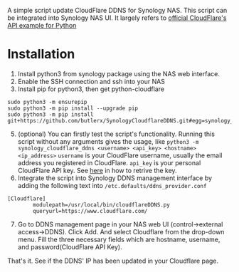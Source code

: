 A simple script update CloudFlare DDNS for Synology NAS. This script can be
integrated into Synology NAS UI. It largely refers to
[official CloudFlare's API example for Python](https://raw.githubusercontent.com/cloudflare/python-cloudflare/master/examples/example_update_dynamic_dns.py)

# Installation

1.  Install python3 from synology package using the NAS web interface.
2.  Enable the SSH connection and ssh into your NAS
3.  Install pip for python3, then get python-cloudflare

```
sudo python3 -m ensurepip
sudo python3 -m pip install --upgrade pip
sudo python3 -m pip install git+https://github.com/butlerx/SynologyCloudflareDDNS.git#egg=synology_cloudflare_ddns
```

5.  (optional) You can firstly test the script's functionality. Running this
    script without any arguments gives the usage, like
    `python3 -m synology_cloudflare_ddns <username> <api_key> <hostname> <ip_address>`
    `username` is your CloudFlare username, usually the email address you
    registered in CloudFlare. `api_key` is your personal CloudFlare API key. See
    [here](https://support.cloudflare.com/hc/en-us/articles/200167836-Where-do-I-find-my-Cloudflare-API-key-)
    in how to retrive the key.
6.  Integrate the script into Synology DDNS management interface by adding the
    following text into `/etc.defaults/ddns_provider.conf`

```
[Cloudflare]
        modulepath=/usr/local/bin/cloudflareDDNS.py
        queryurl=https://www.cloudflare.com/
```

7.  Go to DDNS management page in your NAS web UI (control->external
    access->DDNS). Click Add. And select Cloudflare from the drop-down menu.
    Fill the three necessary fields which are hostname, username, and
    password(CloudFlare API Key).

That's it. See if the DDNS' IP has been updated in your Cloudflare page.
